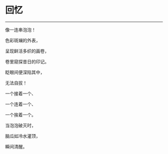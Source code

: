<!--
 * @Author: 蔡鑫 1058360098@qq.com
 * @Date: 2024-07-10 16:33:08
 * @LastEditors: 蔡鑫 1058360098@qq.com
 * @LastEditTime: 2024-07-10 16:33:15
 * @FilePath: \docsify\docs\articles\poems\p87.md
 * @Description: 这是默认设置,请设置`customMade`, 打开koroFileHeader查看配置 进行设置: https://github.com/OBKoro1/koro1FileHeader/wiki/%E9%85%8D%E7%BD%AE
-->
# 回忆
---

像一连串泡泡！

色彩斑斓的外表，

呈现鲜活多织的画卷，

卷里窥探昔日的印记。

眨眼间便深陷其中，

无法自拔！

一个接着一个、

一个连着一个、

一个挨着一个。

当泡泡破灭时，

脑瓜如冷水灌顶，

瞬间清醒。